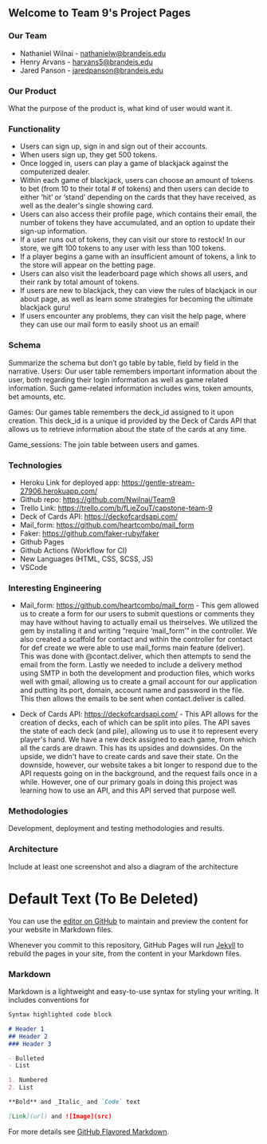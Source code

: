 ## Welcome to Team 9's Project Pages

### Our Team
- Nathaniel Wilnai - nathanielw@brandeis.edu
- Henry Arvans - harvans5@brandeis.edu
- Jared Panson - jaredpanson@brandeis.edu

### Our Product
What the purpose of the product is, what kind of user would want it.

### Functionality
- Users can sign up, sign in and sign out of their accounts. 
- When users sign up, they get 500 tokens. 
- Once logged in, users can play a game of blackjack against the computerized dealer. 
- Within each game of blackjack, users can choose an amount of tokens to bet (from 10 to their total # of tokens) and then users can decide to either ‘hit’ or ‘stand’ depending on the cards that they have received, as well as the dealer's single showing card. 
- Users can also access their profile page, which contains their email, the number of tokens they have accumulated, and an option to update their sign-up information. 
- If a user runs out of tokens, they can visit our store to restock! In our store, we gift 100 tokens to any user with less than 100 tokens. 
- If a player begins a game with an insufficient amount of tokens, a link to the store will appear on the betting page. 
- Users can also visit the leaderboard page which shows all users, and their rank by total amount of tokens. 
- If users are new to blackjack, they can view the rules of blackjack in our about page, as well as learn some strategies for becoming the ultimate blackjack guru! 
- If users encounter any problems, they can visit the help page, where they can use our mail form to easily shoot us an email!

### Schema
Summarize the schema but don’t go table by table, field by field in the narrative.
Users: Our user table remembers important information about the user, both regarding their login information as well as game related information. Such game-related information includes wins, token amounts, bet amounts, etc. 

Games: Our games table remembers the deck_id assigned to it upon creation. This deck_id is a unique id provided by the Deck of Cards API that allows us to retrieve information about the state of the cards at any time. 

Game_sessions: The join table between users and games. 

### Technologies
- Heroku Link for deployed app: https://gentle-stream-27906.herokuapp.com/
- Github repo: https://github.com/Nwilnai/Team9
- Trello Link: https://trello.com/b/fLieZouT/capstone-team-9
- Deck of Cards API: https://deckofcardsapi.com/
- Mail_form: https://github.com/heartcombo/mail_form 
- Faker: https://github.com/faker-ruby/faker
- Github Pages
- Github Actions (Workflow for CI)
- New Languages (HTML, CSS, SCSS, JS)
- VSCode

### Interesting Engineering
- Mail_form: https://github.com/heartcombo/mail_form - This gem allowed us to create a form for our users to submit questions or comments they may have without having to actually email us theirselves. We utilized the gem by installing it and writing “require ‘mail_form’” in the controller. We also created a scaffold for contact and within the controller for contact for def create we were able to use mail_forms main feature (deliver). This was done with @contact.deliver, which then attempts to send the email from the form. Lastly we needed to include a delivery method using SMTP in both the development and production files, which works well with gmail, allowing us to create a gmail account for our application and putting its port, domain, account name and password in the file. This then allows the emails to be sent when contact.deliver is called.

- Deck of Cards API: https://deckofcardsapi.com/ - This API allows for the creation of decks, each of which can be split into piles. The API saves the state of each deck (and pile), allowing us to use it to represent every player's hand. We have a new deck assigned to each game, from which all the cards are drawn. This has its upsides and downsides. On the upside, we didn't have to create cards and save their state. On the downside, however, our website takes a bit longer to respond due to the API requests going on in the background, and the request fails once in a while. However, one of our primary goals in doing this project was learning how to use an API, and this API served that purpose well.

### Methodologies
Development, deployment and testing methodologies and results.

### Architecture
Include at least one screenshot and also a diagram of the architecture


# Default Text (To Be Deleted)

You can use the [editor on GitHub](https://github.com/Nwilnai/Team9/edit/gh-pages/index.md) to maintain and preview the content for your website in Markdown files.

Whenever you commit to this repository, GitHub Pages will run [Jekyll](https://jekyllrb.com/) to rebuild the pages in your site, from the content in your Markdown files.

### Markdown

Markdown is a lightweight and easy-to-use syntax for styling your writing. It includes conventions for

```markdown
Syntax highlighted code block

# Header 1
## Header 2
### Header 3

- Bulleted
- List

1. Numbered
2. List

**Bold** and _Italic_ and `Code` text

[Link](url) and ![Image](src)
```

For more details see [GitHub Flavored Markdown](https://guides.github.com/features/mastering-markdown/).
